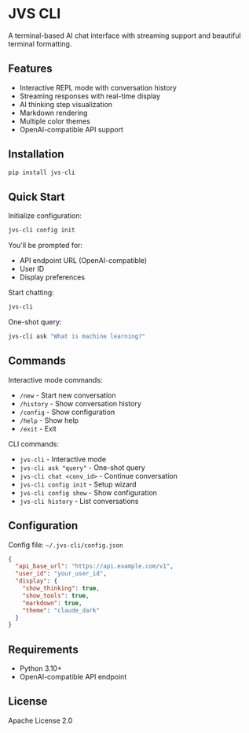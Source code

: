 # JVS CLI

A terminal-based AI chat interface with streaming support and beautiful terminal formatting.

## Features

- Interactive REPL mode with conversation history
- Streaming responses with real-time display
- AI thinking step visualization
- Markdown rendering
- Multiple color themes
- OpenAI-compatible API support

## Installation

```bash
pip install jvs-cli
```

## Quick Start

Initialize configuration:

```bash
jvs-cli config init
```

You'll be prompted for:
- API endpoint URL (OpenAI-compatible)
- User ID
- Display preferences

Start chatting:

```bash
jvs-cli
```

One-shot query:

```bash
jvs-cli ask "What is machine learning?"
```

## Commands

Interactive mode commands:
- `/new` - Start new conversation
- `/history` - Show conversation history
- `/config` - Show configuration
- `/help` - Show help
- `/exit` - Exit

CLI commands:
- `jvs-cli` - Interactive mode
- `jvs-cli ask "query"` - One-shot query
- `jvs-cli chat <conv_id>` - Continue conversation
- `jvs-cli config init` - Setup wizard
- `jvs-cli config show` - Show configuration
- `jvs-cli history` - List conversations

## Configuration

Config file: `~/.jvs-cli/config.json`

```json
{
  "api_base_url": "https://api.example.com/v1",
  "user_id": "your_user_id",
  "display": {
    "show_thinking": true,
    "show_tools": true,
    "markdown": true,
    "theme": "claude_dark"
  }
}
```

## Requirements

- Python 3.10+
- OpenAI-compatible API endpoint

## License

Apache License 2.0
